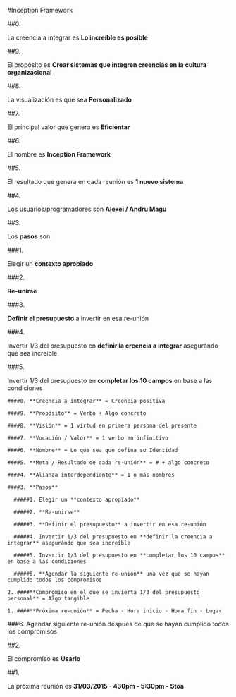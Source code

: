 #Inception Framework

##0. 

La creencia a integrar es **Lo increíble es posible**

##9. 

El propósito es **Crear sistemas que integren creencias en la cultura organizacional**
  
##8. 

La visualización es que sea **Personalizado**
  
##7. 

El principal valor que genera es **Eficientar**

##6. 

El nombre es **Inception Framework**
  
##5. 

El resultado que genera en cada reunión es **1 nuevo sistema**
  
##4. 

Los usuarios/programadores son **Alexei / Andru Magu**
  
##3. 

Los **pasos** son	

###1. 
  
Elegir un **contexto apropiado**

###2. 
  
**Re-unirse**
  
###3. 
  
**Definir el presupuesto** a invertir en esa re-unión
  
###4. 

Invertir 1/3 del presupuesto en **definir la creencia a integrar** asegurándo que sea increíble
  
###5. 

Invertir 1/3 del presupuesto en **completar los 10 campos** en base a las condiciones
  
    ####0. **Creencia a integrar** = Creencia positiva
    
    ####9. **Propósito** = Verbo + Algo concreto
    
    ####8. **Visión** = 1 virtud en primera persona del presente
    
    ####7. **Vocación / Valor** = 1 verbo en infinitivo
    
    ####6. **Nombre** = Lo que sea que defina su Identidad
    
    ####5. **Meta / Resultado de cada re-unión** = # + algo concreto
    
    ####4. **Alianza interdependiente** = 1 o más nombres
    
    ####3. **Pasos**
    
      #####1. Elegir un **contexto apropiado**
      
      #####2. **Re-unirse**
      
      #####3. **Definir el presupuesto** a invertir en esa re-unión
      
      #####4. Invertir 1/3 del presupuesto en **definir la creencia a integrar** asegurándo que sea increíble
      
      #####5. Invertir 1/3 del presupuesto en **completar los 10 campos** en base a las condiciones
      
      #####6. **Agendar la siguiente re-unión** una vez que se hayan cumplido todos los compromisos
      
    2. ####**Compromiso en el que se invierta 1/3 del presupuesto personal** = Algo tangible
    
    1. ####**Próxima re-unión** = Fecha - Hora inicio - Hora fin - Lugar

  ###6. Agendar siguiente re-unión después de que se hayan cumplido todos los compromisos

##2. 

El compromiso es **Usarlo**

##1.

La próxima reunión es **31/03/2015 - 430pm - 5:30pm - Stoa**
